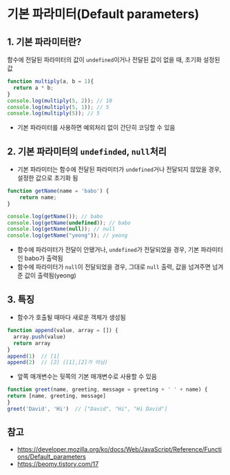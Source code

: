 # 기본 파라미터(Default parameters)

## 1. 기본 파라미터란?
함수에 전달된 파라미터의 값이 ```undefined```이거나 전달된 값이 없을 때, 초기화 설정된 값
```javascript
function multiply(a, b = 1){
  return a * b;
}
console.log(multiply(5, 2)); // 10
console.log(multiply(5, 1)); // 5
console.log(multiply(5)); // 5
```
- 기본 파라미터를 사용하면 예외처리 없이 간단히 코딩할 수 있음

## 2. 기본 파라미터의 ```undefinded```, ```null```처리
- 기본 파라미터는 함수에 전달된 파라미터가 ```undefined```거나 전달되지 않았을 경우, 설정한 값으로 초기화 됨

```javascript
function getName(name = 'babo') {
    return name;
}

console.log(getName()); // babo
console.log(getName(undefined)); // babo
console.log(getName(null)); // null
console.log(getName("yeong")); // yeong
```
- 함수에 파라미터가 전달이 안됐거나, ```undefined```가 전달되었을 경우, 기본 파라미터인 babo가 출력됨
- 함수에 파라미터가 ```null```이 전달되었을 경우, 그대로 ```null``` 출력, 값을 넘겨주면 넘겨준 값이 출력됨(yeong)

## 3. 특징
- 함수가 호출될 때마다 새로운 객체가 생성됨
```javascript
function append(value, array = []) {
  array.push(value)
  return array
}
append(1)  // [1]
append(2)  // [2] ([1],[2]가 아님)
```
- 앞쪽 매개변수는 뒷쪽의 기본 매개변수로 사용할 수 있음
```javascript
function greet(name, greeting, message = greeting + ' ' + name) {
return [name, greeting, message]
}
greet('David', 'Hi')  // ["David", "Hi", "Hi David"]
```
## 참고
- https://developer.mozilla.org/ko/docs/Web/JavaScript/Reference/Functions/Default_parameters
- https://beomy.tistory.com/17
